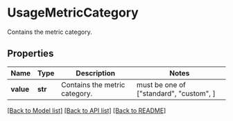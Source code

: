 # UsageMetricCategory

Contains the metric category.

## Properties

| Name      | Type    | Description                   | Notes                                   |
| --------- | ------- | ----------------------------- | --------------------------------------- |
| **value** | **str** | Contains the metric category. | must be one of ["standard", "custom", ] |

[[Back to Model list]](README.md#documentation-for-models) [[Back to API list]](README.md#documentation-for-api-endpoints) [[Back to README]](README.md)
